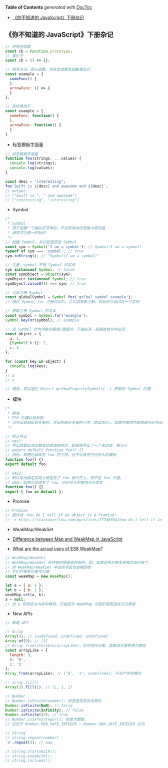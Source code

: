 <!-- START doctoc generated TOC please keep comment here to allow auto update -->
<!-- DON'T EDIT THIS SECTION, INSTEAD RE-RUN doctoc TO UPDATE -->
**Table of Contents**  *generated with [DocToc](https://github.com/thlorenz/doctoc)*

- [《你不知道的 JavaScript》下册杂记](#%E4%BD%A0%E4%B8%8D%E7%9F%A5%E9%81%93%E7%9A%84-javascript%E4%B8%8B%E5%86%8C%E6%9D%82%E8%AE%B0)

<!-- END doctoc generated TOC please keep comment here to allow auto update -->

## 《你不知道的 JavaScript》下册杂记

```javascript
// 声明空函数
const cb = Function.prototype;
// 等价于
const cb = () => {};
```

```javascript
// 简写方法、箭头函数，将会生成匿名函数表达式
const example = {
  someFunc() {
  },
  arrowFunc: () => {
  }
};

// 实际等效于
const example = {
  someFunc: function() {
  },
  arrowFunc: function() {
  }
}
```

- 标签模板字面量

```javascript
// 标签模板字面量
function foo(strings, ...values) {
  console.log(strings);
  console.log(values);
}

const desc = "interesting";
foo`Swift is ${desc} and awesome and ${desc}`;
// output:
// ["Swift is ", " and awesome"]
// ["interesting", "interesting"]
```

- Symbol

```javascript
/*
 * Symbol
 * 用于创建一个类似字符串的，不会和其他任何值冲突的值
 * 通常作为唯一的标识
 */
// 创建 Symbol，并识别是否是 Symbol
const sym = Symbol('I am a symbol'); // Symbol(I am a symbol)
typeof of sym === 'symbol'; // true
sym.toString(); // "Symbol(I am a symbol)"

// 注意，symbol 不是 Symbol 的实例
sym instanceof Symbol; // false
const symObject = Object(sym);
symObject instanceof Symbol; // true
symObject.valueOf() === sym; // true

// 全局注册 Symbol
const globalSymbol = Symbol.for('golbal symbol example');
// 通过 Symbol.for 注册过以后，之后如果再注册，则始终会返回这一个实例

// 获取注册 Symbol 的文本
const symbol = Symbol.for('example');
Symbol.keyFor(symbol); // example

// 当 Symbol 作为对象的属性/键值时，不会在其一般属性枚举中出现
const object = {
  a: 1,
  [Symbol('b')]: 2,
  c: 3
};

for (const key in object) {
  console.log(key);
}
// a
// c

// 但是，可以通过 Object.getOwnPropertySymbols(..) 获取到 Symbol 的键
```

- 模块

```javascript
/*
 * 模块
 * ES6 的模块是单例
 * 当导出局部私有变量时，导出的是对变量的引用（类似指针）。如果在模块内部修改已经导出绑定的变量的值，则已经导入的绑定也会被更改
 */

// 默认导出
// way1:
// 导出的是此时函数表达式值的绑定，即直接导出了一个表达式，相当于
// export default function foo() {}
// 因此，即便后续改变 foo 的引用，也不会改变已经导入的模板
function foo() {}
export default foo;

// way2:
// 默认导出绑定实际上绑定到了 foo 标识符上，而不是 foo 的值。
// 因此，如果后续改变了 foo，已经导入的模块也会改变
function foo() {}
export { foo as default };
```

- Promise

```javascript
// Promise
// 题外话：How do I tell if an object is a Promise?
// -> https://stackoverflow.com/questions/27746304/how-do-i-tell-if-an-object-is-a-promise
```

- WeakMap/WeakSet

- [Difference between Map and WeakMap in JavaScript](https://www.mattzeunert.com/2017/01/31/weak-maps.html)
- [What are the actual uses of ES6 WeakMap?](https://stackoverflow.com/questions/29413222/what-are-the-actual-uses-of-es6-weakmap)

```javascript
// WeakMap/WeakSet
// WeakMap/WeakSet 所持有的键是弱持有的，即，如果这些对象本身被垃圾回收了，
// 则 WeakMap/WeakSet 中这些项目也会被回收
// 它们只接受对象作为键
const weakMap = new WeakMap();

let a = { a: 1 };
let b = { b: 2 };
weakMap.set(a, b);
a = null;
// 则 a 将彻底从内存中释放，不会因为 WeakMap 的弱引用而造成无法释放
```

- New APIs

```javascript
// 新增 API

// Array
Array(3); // [undefined, undefined, undefined]
Array.of(3); // [3]
// Array.from(iterable/arrayLike)，将可迭代对象、类数组对象转换为数组
const arrayLike = {
  length: 3,
  0: '0',
  1: '1'
};
Array.from(arrayLike); // ['0', '1', undefined]; 不会产生空槽位

// array.fill()
Array(3).fill(1); // [1, 1, 1]

// Number
// Number.isFinite(number); 检查是否是非无限的
Number.isFinite(NaN); // false
Number.isFinite(Infinity); // false
Number.isFinite(42); // true
// Number.isSafeInteger(); 检查为整数，
// 且位于 Number.MIN_SAFE_INTEGER ~ Number.MAX_SAFE_INTEGER 之内

// String
// string.repeat(number)
'a'.repeat(3); // aaa

// string.startsWith();
// string.endsWith();
// string.inclueds();
```

